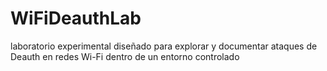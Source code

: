 # WiFiDeauthLab
laboratorio experimental diseñado para explorar y documentar ataques de Deauth en redes Wi-Fi dentro de un entorno controlado
